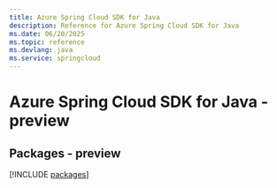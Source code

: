 ```yaml
---
title: Azure Spring Cloud SDK for Java
description: Reference for Azure Spring Cloud SDK for Java
ms.date: 06/20/2025
ms.topic: reference
ms.devlang: java
ms.service: springcloud
---
```

# Azure Spring Cloud SDK for Java - preview
## Packages - preview
[!INCLUDE [packages](spring-cloud-index.md)]
